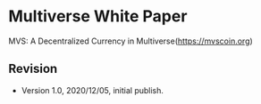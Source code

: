 # Multiverse White Paper

MVS: A Decentralized Currency in Multiverse(https://mvscoin.org)

## Revision

- Version 1.0, 2020/12/05, initial publish.
